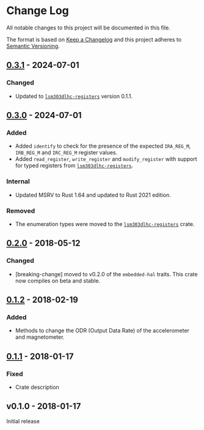 # Change Log

All notable changes to this project will be documented in this file.

The format is based on [Keep a Changelog](http://keepachangelog.com/)
and this project adheres to [Semantic Versioning](http://semver.org/).

## [0.3.1] - 2024-07-01

[0.3.1]: https://github.com/sunsided/lsm303dlhc/releases/tag/v0.3.1

### Changed

- Updated to [`lsm303dlhc-registers`](https://crates.io/crates/lsm303dlhc-registers) version 0.1.1.

## [0.3.0] - 2024-07-01

[0.3.0]: https://github.com/sunsided/lsm303dlhc/releases/tag/v0.3.0

### Added

- Added `identify` to check for the presence of the expected `IRA_REG_M`, `IRB_REG_M` and `IRC_REG_M`
  register values.
- Added `read_register`, `write_register` and `modify_register` with support for typed registers from
  [`lsm303dlhc-registers`](https://crates.io/crates/lsm303dlhc-registers).

### Internal

- Updated MSRV to Rust 1.64 and updated to Rust 2021 edition.

### Removed

- The enumeration types were moved to the [`lsm303dlhc-registers`](https://crates.io/crates/lsm303dlhc-registers) crate.

## [0.2.0] - 2018-05-12

### Changed

- [breaking-change] moved to v0.2.0 of the `embedded-hal` traits. This crate now compiles on beta
  and stable.

## [0.1.2] - 2018-02-19

### Added

- Methods to change the ODR (Output Data Rate) of the accelerometer and magnetometer.

## [0.1.1] - 2018-01-17

### Fixed

- Crate description

## v0.1.0 - 2018-01-17

Initial release

[0.2.0]: https://github.com/sunsided/lsm303dlhc/compare/v0.1.2...v0.2.0

[0.1.2]: https://github.com/sunsided/lsm303dlhc/compare/v0.1.1...v0.1.2

[0.1.1]: https://github.com/sunsided/lsm303dlhc/compare/v0.1.0...v0.1.1
